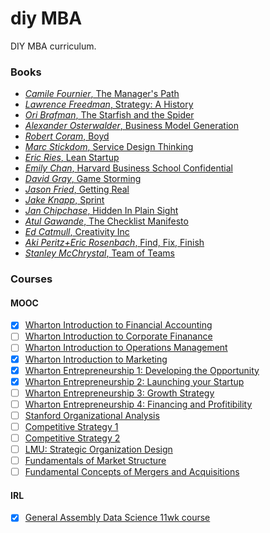 # diy MBA
DIY MBA curriculum.

### Books
- [_Camile Fournier_, The Manager's Path](https://www.amazon.com/Managers-Path-Leaders-Navigating-Growth/dp/1491973897)
- [_Lawrence Freedman_, Strategy: A History](https://www.amazon.com/Strategy-History-Lawrence-Freedman/dp/1501227726)
- [_Ori Brafman_, The Starfish and the Spider](http://amzn.to/2fRcomG)
- [_Alexander Osterwalder_, Business Model Generation](http://amzn.to/2gQsaxU)
- [_Robert Coram_, Boyd](http://amzn.to/2gx6RB2)
- [_Marc Stickdom_, Service Design Thinking](http://amzn.to/2gQsDAm)
- [_Eric Ries_, Lean Startup](http://amzn.to/2h41Uka)
- [_Emily Chan_, Harvard Business School Confidential](http://amzn.to/2fR4uK6)
- [_David Gray_, Game Storming](http://amzn.to/2gx5oe3)
- [_Jason Fried_, Getting Real](http://amzn.to/2fVcZz1)
- [_Jake Knapp_, Sprint](http://amzn.to/2h484AV)
- [_Jan Chipchase_, Hidden In Plain Sight](http://amzn.to/2fVf0ve)
- [_Atul Gawande_, The Checklist Manifesto](http://amzn.to/2gQI77c)
- [_Ed Catmull_, Creativity Inc](http://amzn.to/2gx1rG0)
- [_Aki Peritz+Eric Rosenbach_, Find, Fix, Finish](http://amzn.to/2gQrEzY)
- [_Stanley McChrystal_, Team of Teams](http://amzn.to/2fR1flS)

### Courses
#### MOOC
- [x] [Wharton Introduction to Financial Accounting](https://www.coursera.org/learn/wharton-accounting)
- [ ] [Wharton Introduction to Corporate Finanance](https://www.coursera.org/learn/wharton-finance)
- [ ] [Wharton Introduction to Operations Management](https://www.coursera.org/learn/wharton-operations)
- [x] [Wharton Introduction to Marketing](https://www.coursera.org/learn/wharton-marketing)
- [x] [Wharton Entrepreneurship 1: Developing the Opportunity](https://www.coursera.org/learn/wharon-entrepreneurship-opportunity)
- [x] [Wharton Entrepreneurship 2: Launching your Startup](https://www.coursera.org/learn/wharton-launching-startup)
- [ ] [Wharton Entrepreneurship 3: Growth Strategy](https://www.coursera.org/learn/growth-strategy)
- [ ] [Wharton Entrepreneurship 4: Financing and Profitibility](https://www.coursera.org/learn/wharon-entrepreneurship-financing-profitabilty)
- [ ] [Stanford Organizational Analysis](https://www.coursera.org/learn/organizational-analysis)
- [ ] [Competitive Strategy 1](https://www.coursera.org/learn/competitive-strategy)
- [ ] [Competitive Strategy 2](https://www.coursera.org/learn/advanced-competitive-strategy)
- [ ] [LMU: Strategic Organization Design](https://www.coursera.org/learn/organization-design)
- [ ] [Fundamentals of Market Structure](https://www.edx.org/course/fundamentals-market-structure-new-york-institute-finance-etfm2016-1x#!)
- [ ] [Fundamental Concepts of Mergers and Acquisitions](https://www.edx.org/course/ma-concepts-theories-new-york-institute-finance-ma1-1x#!)

#### IRL
- [x] [General Assembly Data Science 11wk course](https://generalassemb.ly/education/data-science)
